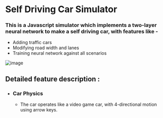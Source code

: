 # Self Driving Car Simulator

### This is a Javascript simulator which implements a two-layer neural network to make a self driving car, with features like - 
  - Adding traffic cars
  - Modifying road width and lanes
  - Training neural network against all scenarios


![image](https://user-images.githubusercontent.com/40564575/183239653-abd42539-977c-4385-973b-e46f164858e9.png)

## Detailed feature description : 
  - ### Car Physics
    - The car operates like a video game car, with 4-directional motion using arrow keys. 

